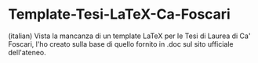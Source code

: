 # Template-Tesi-LaTeX-Ca-Foscari

(italian) Vista la mancanza di un template LaTeX per le Tesi di Laurea di Ca' Foscari, l'ho creato sulla base di quello fornito in .doc sul sito ufficiale dell'ateneo.
